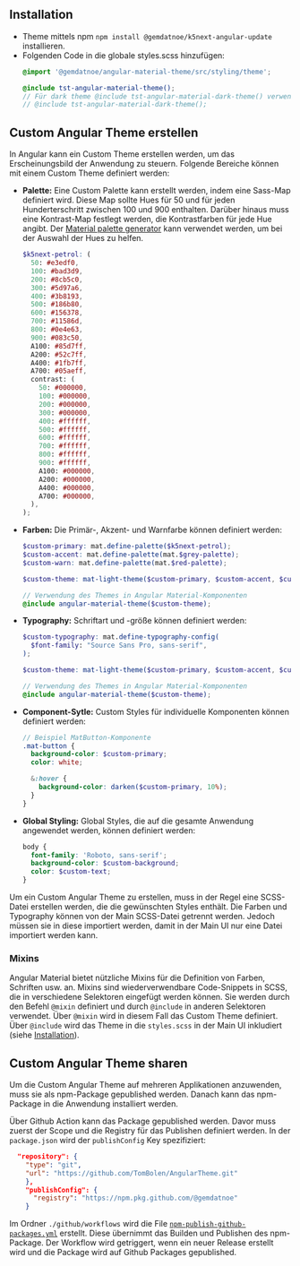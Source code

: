 ## Installation

* Theme mittels npm `npm install @gemdatnoe/k5next-angular-update` installieren.
* Folgenden Code in die globale styles.scss hinzufügen:
  ```scss
  @import '@gemdatnoe/angular-material-theme/src/styling/theme';
  
  @include tst-angular-material-theme();
  // Für dark theme @include tst-angular-material-dark-theme() verwenden
  // @include tst-angular-material-dark-theme();
  ```

## Custom Angular Theme erstellen
In Angular kann ein Custom Theme erstellen werden, um das Erscheinungsbild der Anwendung zu steuern.
Folgende Bereiche können mit einem Custom Theme definiert werden:

* **Palette:** Eine Custom Palette kann erstellt werden, indem eine Sass-Map definiert wird.
Diese Map sollte Hues für 50 und für jeden Hunderterschritt zwischen 100 und 900 enthalten. Darüber hinaus muss eine Kontrast-Map festlegt werden, die Kontrastfarben für jede Hue angibt. Der [Material palette generator](https://material.io/design/color/the-color-system.html#tools-for-picking-colors) kann verwendet werden, um bei der Auswahl der Hues zu helfen.

  ```scss
  $k5next-petrol: (
    50: #e3edf0,
    100: #bad3d9,
    200: #8cb5c0,
    300: #5d97a6,
    400: #3b8193,
    500: #186b80,
    600: #156378,
    700: #11586d,
    800: #0e4e63,
    900: #083c50,
    A100: #85d7ff,
    A200: #52c7ff,
    A400: #1fb7ff,
    A700: #05aeff,
    contrast: (
      50: #000000,
      100: #000000,
      200: #000000,
      300: #000000,
      400: #ffffff,
      500: #ffffff,
      600: #ffffff,
      700: #ffffff,
      800: #ffffff,
      900: #ffffff,
      A100: #000000,
      A200: #000000,
      A400: #000000,
      A700: #000000,
    ),
  );
  ```

* **Farben:** Die Primär-, Akzent- und Warnfarbe können definiert werden: 
  ```scss
  $custom-primary: mat.define-palette($k5next-petrol);
  $custom-accent: mat.define-palette(mat.$grey-palette);
  $custom-warn: mat.define-palette(mat.$red-palette);

  $custom-theme: mat-light-theme($custom-primary, $custom-accent, $custom-warn);

  // Verwendung des Themes in Angular Material-Komponenten
  @include angular-material-theme($custom-theme);
  ``` 
* **Typography:** Schriftart und -größe können definiert werden:
  ```scss
  $custom-typography: mat.define-typography-config(
    $font-family: "Source Sans Pro, sans-serif",
  );

  $custom-theme: mat-light-theme($custom-primary, $custom-accent, $custom-warn, $custom-typography);

  // Verwendung des Themes in Angular Material-Komponenten
  @include angular-material-theme($custom-theme);
  ```

* **Component-Sytle:** Custom Styles für individuelle Komponenten können definiert werden:
  ```scss
  // Beispiel MatButton-Komponente
  .mat-button {
    background-color: $custom-primary;
    color: white;

    &:hover {
      background-color: darken($custom-primary, 10%);
    }
  }
  ```

* **Global Styling:** Global Styles, die auf die gesamte Anwendung angewendet werden, können definiert werden:
  ```scss
  body {
    font-family: 'Roboto, sans-serif';
    background-color: $custom-background;
    color: $custom-text;
  }
  ```

Um ein Custom Angular Theme zu erstellen, muss in der Regel eine SCSS-Datei erstellen werden, die die gewünschten Styles enthält. 
Die Farben und Typography können von der Main SCSS-Datei getrennt werden.
Jedoch müssen sie in diese importiert werden, damit in der Main UI nur eine Datei importiert werden kann.

### Mixins
Angular Material bietet nützliche Mixins für die Definition von Farben, Schriften usw. an. 
Mixins sind wiederverwendbare Code-Snippets in SCSS, die in verschiedene Selektoren eingefügt werden können. 
Sie werden durch den Befehl `@mixin` definiert und durch `@include` in anderen Selektoren verwendet. 
Über `@mixin` wird in diesem Fall das Custom Theme definiert. 
Über `@include`  wird das Theme in die `styles.scss` in der Main UI inkludiert (siehe [Installation](#installation)).
  

## Custom Angular Theme sharen
Um die Custom Angular Theme auf mehreren Applikationen anzuwenden, muss sie als npm-Package gepublished werden. 
Danach kann das npm-Package in die Anwendung installiert werden.

Über Github Action kann das Package gepublished werden.
Davor muss zuerst der Scope und die Registry für das Publishen definiert werden. 
In der `package.json` wird der `publishConfig` Key spezifiziert:

```json
  "repository": {
    "type": "git",
    "url": "https://github.com/TomBolen/AngularTheme.git"
    },
    "publishConfig": {
      "registry": "https://npm.pkg.github.com/@gemdatnoe"
    }
```

Im Ordner `./github/workflows` wird die File [`npm-publish-github-packages.yml`](https://github.com/gemdatnoe/AngularTheme/blob/main/.github/workflows/npm-publish-github-packages.yml) erstellt. 
Diese übernimmt das Builden und Publishen des npm-Package.
Der Workflow wird getriggert, wenn ein neuer Release erstellt wird und die Package wird auf Github Packages gepublished.
